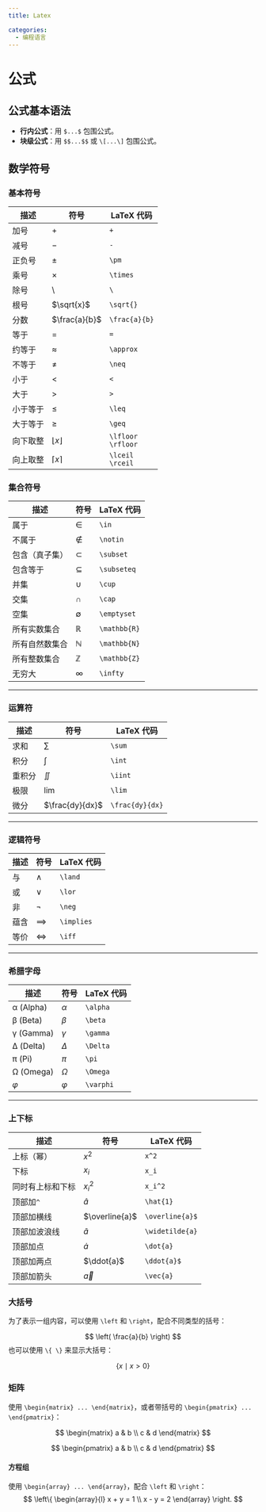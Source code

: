 ```yaml
---
title: Latex

categories: 
  - 编程语言
---
```




# 公式

## 公式基本语法

- **行内公式**：用 `$...$` 包围公式。
- **块级公式**：用 `$$...$$` 或 `\[...\]` 包围公式。

## 数学符号

### 基本符号

| 描述     | 符号                | LaTeX 代码             |
| -------- | ------------------- | ---------------------- |
| 加号     | $+$                 | `+`                    |
| 减号     | $-$                 | `-`                    |
| 正负号   | $\pm$               | `\pm`                  |
| 乘号     | $\times$            | `\times`               |
| 除号     | \                   | `\`                    |
| 根号     | $\sqrt{x}$          | `\sqrt{}`              |
| 分数     | $\frac{a}{b}$       | `\frac{a}{b}`          |
| 等于     | $=$                 | `=`                    |
| 约等于   | $\approx$           | `\approx`              |
| 不等于   | $\neq$              | `\neq`                 |
| 小于     | $<$                 | `<`                    |
| 大于     | $>$                 | `>`                    |
| 小于等于 | $\leq$              | `\leq`                 |
| 大于等于 | $\geq$              | `\geq`                 |
| 向下取整 | $\lfloor x \rfloor$ | `\lfloor`<br>`\rfloor` |
| 向上取整 | $\lceil x \rceil$   | `\lceil`<br>`\rceil`   |

### 集合符号
| 描述           | 符号         | LaTeX 代码   |
| -------------- | ------------ | ------------ |
| 属于           | $\in$        | `\in`        |
| 不属于         | $\notin$     | `\notin`     |
| 包含（真子集） | $\subset$    | `\subset`    |
| 包含等于       | $\subseteq$  | `\subseteq`  |
| 并集           | $\cup$       | `\cup`       |
| 交集           | $\cap$       | `\cap`       |
| 空集           | $\emptyset$  | `\emptyset`  |
| 所有实数集合   | $\mathbb{R}$ | `\mathbb{R}` |
| 所有自然数集合 | $\mathbb{N}$ | `\mathbb{N}` |
| 所有整数集合   | $\mathbb{Z}$ | `\mathbb{Z}` |
| 无穷大         | $\infty$     | `\infty`     |

---

### **运算符**
| 描述   | 符号            | LaTeX 代码      |
| ------ | --------------- | --------------- |
| 求和   | $\sum$          | `\sum`          |
| 积分   | $\int$          | `\int`          |
| 重积分 | $\iint$         | `\iint`         |
| 极限   | $\lim$          | `\lim`          |
| 微分   | $\frac{dy}{dx}$ | `\frac{dy}{dx}` |

---

### **逻辑符号**
| 描述 | 符号       | LaTeX 代码 |
| ---- | ---------- | ---------- |
| 与   | $\land$    | `\land`    |
| 或   | $\lor$     | `\lor`     |
| 非   | $\neg$     | `\neg`     |
| 蕴含 | $\implies$ | `\implies` |
| 等价 | $\iff$     | `\iff`     |

---

### **希腊字母**
| 描述      | 符号      | LaTeX 代码 |
| --------- | --------- | ---------- |
| α (Alpha) | $\alpha$  | `\alpha`   |
| β (Beta)  | $\beta$   | `\beta`    |
| γ (Gamma) | $\gamma$  | `\gamma`   |
| Δ (Delta) | $\Delta$  | `\Delta`   |
| π (Pi)    | $\pi$     | `\pi`      |
| Ω (Omega) | $\Omega$  | `\Omega`   |
| $\varphi$ | $\varphi$ | `\varphi`  |

---

### **上下标**
| 描述             | 符号            | LaTeX 代码      |
| ---------------- | --------------- | --------------- |
| 上标（幂）       | $x^2$           | `x^2`           |
| 下标             | $x_i$           | `x_i`           |
| 同时有上标和下标 | $x_i^2$         | `x_i^2`         |
| 顶部加`^`        | $\hat{a}$       | `\hat{1}`       |
| 顶部加横线       | $\overline{a}$  | `\overline{a}$` |
| 顶部加波浪线     | $\widetilde{a}$ | `\widetilde{a}` |
| 顶部加点         | $\dot{a}$       | `\dot{a}`       |
| 顶部加两点       | $\ddot{a}$      | `\ddot{a}$`     |
| 顶部加箭头       | $\vec{a}$       | `\vec{a}`       |



### 大括号

为了表示一组内容，可以使用 `\left` 和 `\right`，配合不同类型的括号：

$$
\left( \frac{a}{b} \right)
$$
也可以使用 `\{ \}` 来显示大括号：

$$
\{ x \mid x > 0 \}
$$

### 矩阵

使用 `\begin{matrix} ... \end{matrix}`，或者带括号的 `\begin{pmatrix} ... \end{pmatrix}`：

$$
\begin{matrix}
a & b \\
c & d
\end{matrix}
$$

$$
\begin{pmatrix}
a & b \\
c & d
\end{pmatrix}
$$

#### 方程组

使用 `\begin{array} ... \end{array}`，配合 `\left` 和 `\right`：
$$
\left\{
\begin{array}{l}
x + y = 1 \\
x - y = 2
\end{array}
\right.
$$

